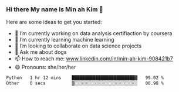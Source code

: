### Hi there My name is Min ah Kim 👋

Here are some ideas to get you started:

- 🔭 I’m currently working on data analysis certifiaction by coursera
- 🌱 I’m currently learning machine learning
- 👯 I’m looking to collaborate on data science projects
- 💬 Ask me about dogs
- 📫 How to reach me: www.linkedin.com/in/min-ah-kim-908421b7
- 😄 Pronouns: she/her/her

<!--START_SECTION:waka-->

```txt
Python   1 hr 12 mins    ████████████████████████▓   99.02 %
Other    0 secs          ▒░░░░░░░░░░░░░░░░░░░░░░░░   00.98 %
```

<!--END_SECTION:waka-->
